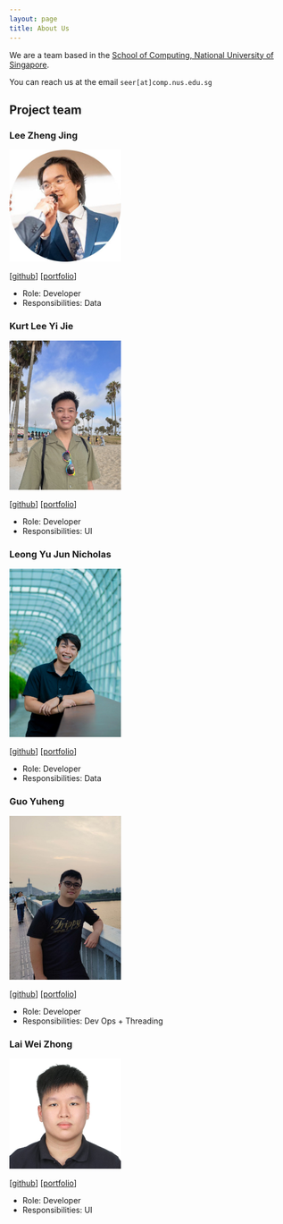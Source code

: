 ```yaml
---
layout: page
title: About Us
---
```


We are a team based in the [School of Computing, National University of Singapore](http://www.comp.nus.edu.sg).

You can reach us at the email `seer[at]comp.nus.edu.sg`

## Project team

### Lee Zheng Jing

<img src="images/leezhengjing.png" width="200">

[[github](https://github.com/leezhengjing)]
[[portfolio](team/leezhengjing.md)]

* Role: Developer
* Responsibilities: Data

### Kurt Lee Yi Jie

<img src="images/kurtyjlee.png" width="200px">

[[github](https://github.com/Kurtyjlee)]
[[portfolio](team/kurtyjlee.md)]

* Role: Developer
* Responsibilities: UI

### Leong Yu Jun Nicholas

<img src="images/nicleongyj.png" width="200px">

[[github](https://github.com/nicleongyj)]
[[portfolio](team/nicleongyj.md)]

* Role: Developer
* Responsibilities: Data

### Guo Yuheng

<img src="images/distractedcat.png" width="200px">

[[github](https://github.com/DistractedCat)]
[[portfolio](team/distractedcat.md)]

* Role: Developer
* Responsibilities: Dev Ops + Threading

### Lai Wei Zhong

<img src="images/ken-lai.png" width="200px">

[[github](https://github.com/Ken-Lai)]
[[portfolio](team/ken-lai.md)]

* Role: Developer
* Responsibilities: UI
